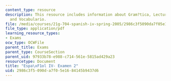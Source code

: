 ```yaml
---
content_type: resource
description: This resource includes information about Gram?tica, Lecturas, Pel?cula
  and Vocabulario.
file: /media/courses/21g-704-spanish-iv-spring-2005/2986c3f5090da7f05e1684145b9437d6_MIT21G_704S05_sp4_exam2.pdf
file_type: application/pdf
learning_resource_types:
- Exams
ocw_type: OCWFile
parent_title: Exams
parent_type: CourseSection
parent_uid: 97933b78-e988-c714-561e-5815ad429a23
resourcetype: Document
title: "Espa\xF1ol IV- Examen 2"
uid: 2986c3f5-090d-a7f0-5e16-84145b9437d6
---
```

